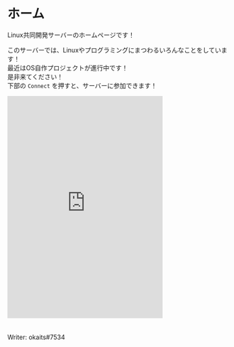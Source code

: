 # ホーム
Linux共同開発サーバーのホームページです！  

このサーバーでは、Linuxやプログラミングにまつわるいろんなことをしています！  
最近はOS自作プロジェクトが進行中です！  
是非来てください！  
下部の `Connect` を押すと、サーバーに参加できます！
<iframe src="https://discord.com/widget?id=847449592660230159&theme=dark" width="350" height="500" allowtransparency="true" frameborder="0" sandbox="allow-popups allow-popups-to-escape-sandbox allow-same-origin allow-scripts"></iframe><br>
<br><br>
Writer: okaits#7534
